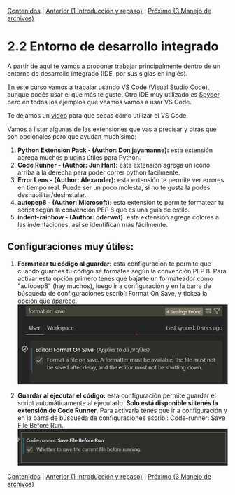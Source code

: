 [Contenidos](../Contenidos.md) \| [Anterior (1 Introducción y repaso)](01_Introduccion_y_repaso.md) \| [Próximo (3 Manejo de archivos)](03_Archivos.md)

# 2.2 Entorno de desarrollo integrado

A partir de aquí te vamos a proponer trabajar principalmente dentro de un entorno de desarrollo integrado (IDE, por sus siglas en inglés). 

En este curso vamos a trabajar usando [VS Code](https://code.visualstudio.com/) (Visual Studio Code), aunque podés usar el que más te guste. Otro IDE muy utilizado es [Spyder](https://www.spyder-ide.org/), pero en todos los ejemplos que veamos vamos a usar VS Code.

Te dejamos un [video]() para que sepas cómo utilizar el VS Code.

Vamos a listar algunas de las extensiones que vas a precisar y otras que son opcionales pero que ayudan muchísimo:

1. **Python Extension Pack - (Author: Don jayamanne):** esta extensión agrega muchos plugins útiles para Python.
2. **Code Runner - (Author: Jun Han):** esta extensión agrega un icono arriba a la derecha para poder correr python fácilmente.
3. **Error Lens - (Author: Alexander):** esta extensión te permite ver errores en tiempo real. Puede ser un poco molesta, si no te gusta la podes deshabilitar/desinstalar.
4. **autopep8 - (Author: Microsoft):** esta extensión te permite formatear tu script según la convención PEP 8 que es una guía de estilo.
5. **indent-rainbow - (Author: oderwat):** esta extensión agrega colores a las indentaciones, así se identifican más fácilmente.

## Configuraciones muy útiles:

1. **Formatear tu código al guardar:** esta configuración te permite que cuando guardes tu código se formatee según la convención PEP 8. Para activar esta opción primero tenes que bajarte un formateador como "autopep8" (hay muchos), luego ir a configuración y en la barra de búsqueda de configuraciones escribí: Format On Save, y tickeá la opción que aparece.
![format on save](/Notas/02_Estructuras_y_Funciones/img/format_on_save.png)

2. **Guardar al ejecutar el código:** esta configuración permite guardar el script automáticamente al ejecutarlo. **Solo está disponible si tenés la extensión de Code Runner**. Para activarla tenés que ir a configuración y en la barra de búsqueda de configuraciones escribí: Code-runner: Save File Before Run.
![save file before run](/Notas/02_Estructuras_y_Funciones/img/save_file_before_run.png)



[Contenidos](../Contenidos.md) \| [Anterior (1 Introducción y repaso)](01_Introduccion_y_repaso.md) \| [Próximo (3 Manejo de archivos)](03_Archivos.md)

